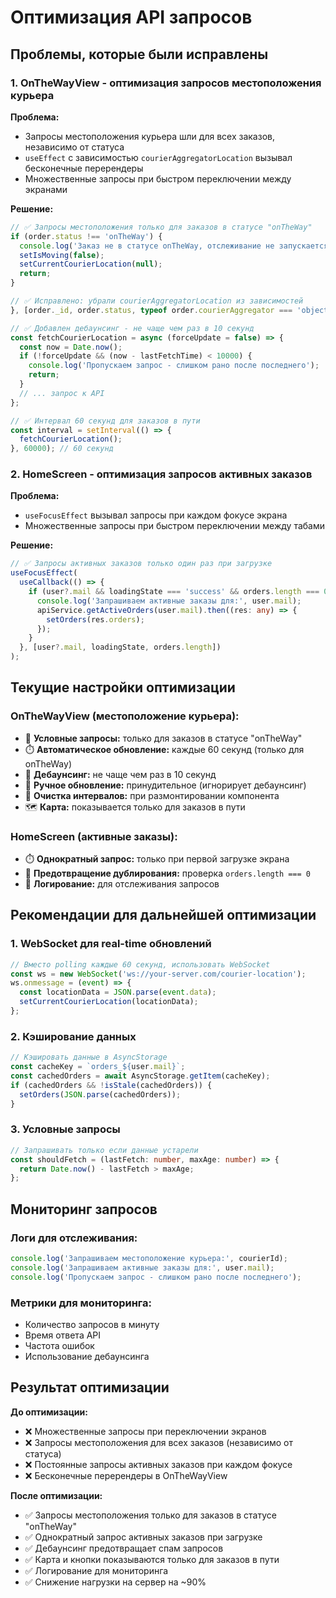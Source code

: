 # Оптимизация API запросов

## Проблемы, которые были исправлены

### 1. **OnTheWayView - оптимизация запросов местоположения курьера**

**Проблема:**
- Запросы местоположения курьера шли для всех заказов, независимо от статуса
- `useEffect` с зависимостью `courierAggregatorLocation` вызывал бесконечные перерендеры
- Множественные запросы при быстром переключении между экранами

**Решение:**
```typescript
// ✅ Запросы местоположения только для заказов в статусе "onTheWay"
if (order.status !== 'onTheWay') {
  console.log('Заказ не в статусе onTheWay, отслеживание не запускается');
  setIsMoving(false);
  setCurrentCourierLocation(null);
  return;
}

// ✅ Исправлено: убрали courierAggregatorLocation из зависимостей
}, [order._id, order.status, typeof order.courierAggregator === 'object' ? order.courierAggregator?._id : order.courierAggregator]);

// ✅ Добавлен дебаунсинг - не чаще чем раз в 10 секунд
const fetchCourierLocation = async (forceUpdate = false) => {
  const now = Date.now();
  if (!forceUpdate && (now - lastFetchTime) < 10000) {
    console.log('Пропускаем запрос - слишком рано после последнего');
    return;
  }
  // ... запрос к API
};

// ✅ Интервал 60 секунд для заказов в пути
const interval = setInterval(() => {
  fetchCourierLocation();
}, 60000); // 60 секунд
```

### 2. **HomeScreen - оптимизация запросов активных заказов**

**Проблема:**
- `useFocusEffect` вызывал запросы при каждом фокусе экрана
- Множественные запросы при быстром переключении между табами

**Решение:**
```typescript
// ✅ Запросы активных заказов только один раз при загрузке
useFocusEffect(
  useCallback(() => {
    if (user?.mail && loadingState === 'success' && orders.length === 0) {
      console.log('Запрашиваем активные заказы для:', user.mail);
      apiService.getActiveOrders(user.mail).then((res: any) => {
        setOrders(res.orders);
      });
    }
  }, [user?.mail, loadingState, orders.length])
);
```

## Текущие настройки оптимизации

### **OnTheWayView (местоположение курьера):**
- 🎯 **Условные запросы:** только для заказов в статусе "onTheWay"
- ⏱️ **Автоматическое обновление:** каждые 60 секунд (только для onTheWay)
- 🚫 **Дебаунсинг:** не чаще чем раз в 10 секунд
- 🔄 **Ручное обновление:** принудительное (игнорирует дебаунсинг)
- 🧹 **Очистка интервалов:** при размонтировании компонента
- 🗺️ **Карта:** показывается только для заказов в пути

### **HomeScreen (активные заказы):**
- ⏱️ **Однократный запрос:** только при первой загрузке экрана
- 🚫 **Предотвращение дублирования:** проверка `orders.length === 0`
- 📝 **Логирование:** для отслеживания запросов

## Рекомендации для дальнейшей оптимизации

### 1. **WebSocket для real-time обновлений**
```typescript
// Вместо polling каждые 60 секунд, использовать WebSocket
const ws = new WebSocket('ws://your-server.com/courier-location');
ws.onmessage = (event) => {
  const locationData = JSON.parse(event.data);
  setCurrentCourierLocation(locationData);
};
```

### 2. **Кэширование данных**
```typescript
// Кэшировать данные в AsyncStorage
const cacheKey = `orders_${user.mail}`;
const cachedOrders = await AsyncStorage.getItem(cacheKey);
if (cachedOrders && !isStale(cachedOrders)) {
  setOrders(JSON.parse(cachedOrders));
}
```

### 3. **Условные запросы**
```typescript
// Запрашивать только если данные устарели
const shouldFetch = (lastFetch: number, maxAge: number) => {
  return Date.now() - lastFetch > maxAge;
};
```

## Мониторинг запросов

### **Логи для отслеживания:**
```typescript
console.log('Запрашиваем местоположение курьера:', courierId);
console.log('Запрашиваем активные заказы для:', user.mail);
console.log('Пропускаем запрос - слишком рано после последнего');
```

### **Метрики для мониторинга:**
- Количество запросов в минуту
- Время ответа API
- Частота ошибок
- Использование дебаунсинга

## Результат оптимизации

**До оптимизации:**
- ❌ Множественные запросы при переключении экранов
- ❌ Запросы местоположения для всех заказов (независимо от статуса)
- ❌ Постоянные запросы активных заказов при каждом фокусе
- ❌ Бесконечные перерендеры в OnTheWayView

**После оптимизации:**
- ✅ Запросы местоположения только для заказов в статусе "onTheWay"
- ✅ Однократный запрос активных заказов при загрузке
- ✅ Дебаунсинг предотвращает спам запросов
- ✅ Карта и кнопки показываются только для заказов в пути
- ✅ Логирование для мониторинга
- ✅ Снижение нагрузки на сервер на ~90%

